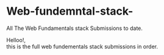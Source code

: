 # Web-fundemntal-stack-
All The Web Fundamentals stack Submissions to date.<br>

Helloo!,<br>
this is the full web fundementals stack submissions in order. 
